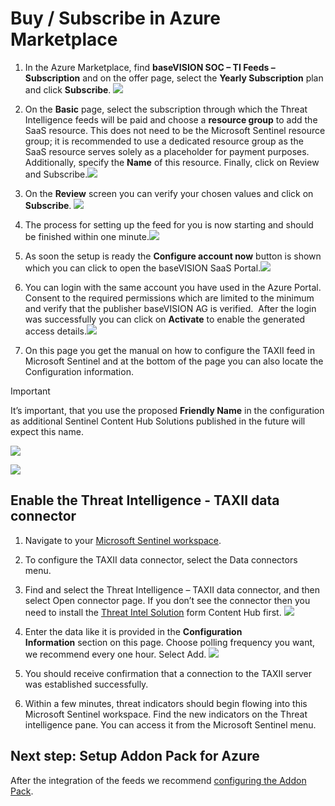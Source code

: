 # Buy / Subscribe in Azure Marketplace

1. In the Azure Marketplace, find **baseVISION SOC – TI Feeds – Subscription** and on the offer page, select the **Yearly Subscription** plan and click **Subscribe**. ![](images/Azure-Marketplace.avif)

2. On the **Basic** page, select the subscription through which the Threat Intelligence feeds will be paid and choose a **resource group** to add the SaaS resource. This does not need to be the Microsoft Sentinel resource group; it is recommended to use a dedicated resource group as the SaaS resource serves solely as a placeholder for payment purposes. Additionally, specify the **Name** of this resource. Finally, click on Review and Subscribe.![](images/Azure-Marketplace-Basic-Page.avif)

3. On the **Review** screen you can verify your chosen values and click on **Subscribe**. ![](images/Azure-Marketplace-Review-Page.avif)

4. The process for setting up the feed for you is now starting and should be finished within one minute.![](images/Azure-Marketplace-Progress-Page.avif)

5. As soon the setup is ready the **Configure account now** button is shown which you can click to open the baseVISION SaaS Portal.![](images/Azure-Marketplace-Configure-Page.avif)

6. You can login with the same account you have used in the Azure Portal. Consent to the required permissions which are limited to the minimum and verify that the publisher baseVISION AG is verified.  After the login was successfully you can click on **Activate** to enable the generated access details.![](images/SaaS-Portal-Subscription-Details.avif)

7. On this page you get the manual on how to configure the TAXII feed in Microsoft Sentinel and at the bottom of the page you can also locate the Configuration information.

> [!IMPORTANT]
> It’s important, that you use the proposed **Friendly Name** in the configuration as additional Sentinel Content Hub Solutions published in the future will expect this name.

![](images/SaaS-Portal-Setup-Details.avif)

![](images/SaaS-Portal-Config-Details.avif)

## Enable the Threat Intelligence - TAXII data connector

1. Navigate to your [Microsoft Sentinel workspace](https://portal.azure.com/#browse/microsoft.securityinsightsarg%2Fsentinel).

2. To configure the TAXII data connector, select the Data connectors menu.

3. Find and select the Threat Intelligence – TAXII data connector, and then select Open connector page. If you don’t see the connector then you need to install the [Threat Intel Solution](https://learn.microsoft.com/en-us/azure/sentinel/connect-threat-intelligence-taxii#install-the-threat-intelligence-solution-in-microsoft-sentinel) form Content Hub first.
[![](https://www.basevision.ch/wp-content/uploads/2025/03/Data-Connectors.png)](https://www.basevision.ch/wp-content/uploads/2025/03/Data-Connectors.png)

4. Enter the data like it is provided in the **Configuration Information** section on this page. Choose polling frequency you want, we recommend every one hour. Select Add. 
[![](https://www.basevision.ch/wp-content/uploads/2025/03/Configuration.png)](https://www.basevision.ch/wp-content/uploads/2025/03/Configuration.png)

5. You should receive confirmation that a connection to the TAXII server was established successfully.

6. Within a few minutes, threat indicators should begin flowing into this Microsoft Sentinel workspace. Find the new indicators on the Threat intelligence pane. You can access it from the Microsoft Sentinel menu.

## Next step: Setup Addon Pack for Azure

After the integration of the feeds we recommend [configuring the Addon Pack](SetupAddonPack.md).
